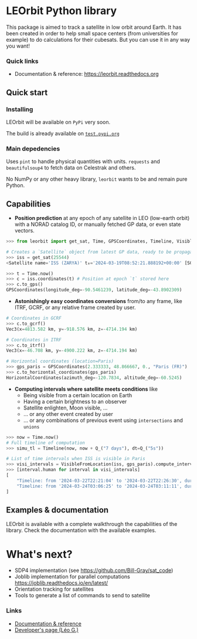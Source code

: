 
# LEOrbit Python library

This package is aimed to track a satellite in low orbit around Earth. It has been created in order to help small space centers (from universities for example) to do calculations for their cubesats. But you can use it in any way you want!

### Quick links
- Documentation & reference: https://leorbit.readthedocs.org

## Quick start

### Installing

LEOrbit will be available on `PyPi` very soon.

The build is already available on [`test.pypi.org`](https://test.pypi.org/project/leorbit/)

### Main depedencies
Uses `pint` to handle physical quantities with units. `requests` and `beautifulsoup4` to fetch data on Celestrak and others.

No NumPy or any other heavy library, `leorbit` wants to be and remain pure Python.

## Capabilities

* **Position prediction** at any epoch of any satellite in LEO (low-earth orbit) with a NORAD catalog ID, or manually fetched GP data, or even state vectors.

```python
>>> from leorbit import get_sat, Time, GPSCoordinates, Timeline, VisibleFromLocation, Q_

# Creates a `Satellite` object from latest GP data, ready to be propagated using SGP4
>>> iss = get_sat(25544) 
<Satellite name='ISS (ZARYA)' t₀='2024-03-19T08:52:21.888192+00:00' [SGP4]>

>>> t = Time.now()
>>> c = iss.coordinates(t) # Position at epoch `t` stored here
>>> c.to_gps()
GPSCoordinates(longitude_deg=-90.5461239, latitude_deg=-43.8902309)
```

* **Astonishingly easy coordinates conversions** from/to any frame, like ITRF, GCRF, or any relative frame created by user.

```python
# Coordinates in GCRF 
>>> c.to_gcrf()
Vec3(x=4813.582 km, y=-918.576 km, z=-4714.194 km)

# Coordinates in ITRF 
>>> c.to_itrf()
Vec3(x=-46.708 km, y=-4900.222 km, z=-4714.194 km)

# Horizontal coordinates (location=Paris)
>>> gps_paris = GPSCoordinates(2.333333, 48.866667, 0., "Paris (FR)")
>>> c.to_horizontal_coordinates(gps_paris)
HorizontalCoordinates(azimuth_deg=-120.7834, altitude_deg=-60.5245)
```

* **Computing intervals where satellite meets conditions** like
    * Being visible from a certain location on Earth
    * Having a certain brightness to an observer
    * Satellite enlighten, Moon visible, ...
    * ... or any other event created by user
    * ... or any combinations of previous event using `intersections` and `unions`

```python
>>> now = Time.now()
# Full timeline of computation
>>> simu_tl = Timeline(now, now + Q_("7 days"), dt=Q_("5s"))

# List of time intervals when ISS is visible in Paris
>>> visi_intervals = VisibleFromLocation(iss, gps_paris).compute_intervals(simu_tl) 
>>> [interval.human for interval in visi_intervals]
[
    "Timeline: from '2024-03-22T22:21:04' to '2024-03-22T22:26:30', duration=5 min 25 s",
    "Timeline: from '2024-03-24T03:06:25' to '2024-03-24T03:11:11', duration=4 min 45 s"
]
```

## Examples & documentation

LEOrbit is available with a complete walkthrough the capabilities of the library.
Check the documentation with the available examples.

# What's next?
- SDP4 implementation (see https://github.com/Bill-Gray/sat_code)
- Joblib implementation for parallel computations https://joblib.readthedocs.io/en/latest/
- Orientation tracking for satellites
- Tools to generate a list of commands to send to satellite

### Links
- [Documentation & reference](https://leorbit.readthedocs.org)
- [Developer's page (Léo G.)](https://leog.dev)